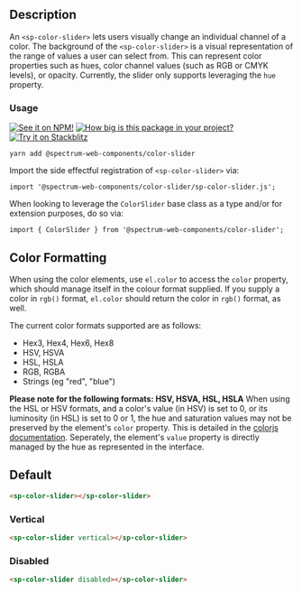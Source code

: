 ## Description

An `<sp-color-slider>` lets users visually change an individual channel of a color. The background of the `<sp-color-slider>` is a visual representation of the range of values a user can select from. This can represent color properties such as hues, color channel values (such as RGB or CMYK levels), or opacity. Currently, the slider only supports leveraging the `hue` property.

### Usage

[![See it on NPM!](https://img.shields.io/npm/v/@spectrum-web-components/color-slider?style=for-the-badge)](https://www.npmjs.com/package/@spectrum-web-components/color-slider)
[![How big is this package in your project?](https://img.shields.io/bundlephobia/minzip/@spectrum-web-components/color-slider?style=for-the-badge)](https://bundlephobia.com/result?p=@spectrum-web-components/color-slider)
[![Try it on Stackblitz](https://img.shields.io/badge/Try%20it%20on-Stackblitz-blue?style=for-the-badge)](https://stackblitz.com/edit/vitejs-vite-enye2vau)

```
yarn add @spectrum-web-components/color-slider
```

Import the side effectful registration of `<sp-color-slider>` via:

```
import '@spectrum-web-components/color-slider/sp-color-slider.js';
```

When looking to leverage the `ColorSlider` base class as a type and/or for extension purposes, do so via:

```
import { ColorSlider } from '@spectrum-web-components/color-slider';
```

## Color Formatting

When using the color elements, use `el.color` to access the `color` property, which should manage itself in the colour format supplied. If you supply a color in `rgb()` format, `el.color` should return the color in `rgb()` format, as well.

The current color formats supported are as follows:

- Hex3, Hex4, Hex6, Hex8
- HSV, HSVA
- HSL, HSLA
- RGB, RGBA
- Strings (eg "red", "blue")

**Please note for the following formats: HSV, HSVA, HSL, HSLA**
When using the HSL or HSV formats, and a color's value (in HSV) is set to 0, or its luminosity (in HSL) is set to 0 or 1, the hue and saturation values may not be preserved by the element's `color` property. This is detailed in the [colorjs documentation](https://colorjs.io/docs/). Seperately, the element's `value` property is directly managed by the hue as represented in the interface.

## Default

```html
<sp-color-slider></sp-color-slider>
```

### Vertical

```html
<sp-color-slider vertical></sp-color-slider>
```

### Disabled

```html
<sp-color-slider disabled></sp-color-slider>
```
